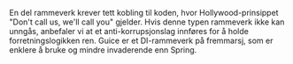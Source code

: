 En del rammeverk krever tett kobling til koden, hvor Hollywood-prinsippet "Don't call us, we'll call you" gjelder. Hvis denne typen rammeverk ikke kan unngås, anbefaler vi at et anti-korrupsjonslag innføres for å holde forretningslogikken ren. Guice er et DI-rammeverk på fremmarsj, som er enklere å bruke og mindre invaderende enn Spring.